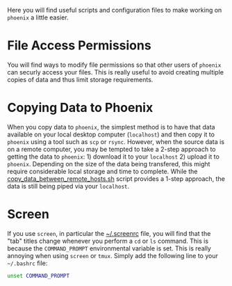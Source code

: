 Here you will find useful scripts and configuration files to make working on `phoenix` a little easier.

# File Access Permissions

You will find ways to modify file permissions so that other users of `phoenix` can securly access your files. This is really useful
to avoid creating multiple copies of data and thus limit storage requirements.

# Copying Data to Phoenix

When you copy data to `phoenix`, the simplest method is to have that data available on your local desktop computer (`localhost`)
and then copy it to `phoenix` using a tool such as `scp` or `rsync`. However, when the source data is on a remote computer, you may 
be tempted to take a 2-step approach to getting the data to `phoenix`: 1) download it to your `localhost` 2) upload it to
`phoenix`. Depending on the size of the data being transfered, this might require considerable local storage and time to complete.
While the [copy_data_between_remote_hosts.sh](copying_data/copy_data_between_remote_hosts.sh) script provides a 1-step approach,
the data is still being piped via your `localhost`.

# Screen

If you use `screen`, in particular the [~/.screenrc](rc/.screenrc) file, you will find that the "tab" titles change
whenever you perform a `cd` or `ls` command. This is because the `COMMAND_PROMPT` environmental variable is set. This is
really annoying when using `screen` or `tmux`. Simply add the following line to your `~/.bashrc` file:

```bash
unset COMMAND_PROMPT
```
